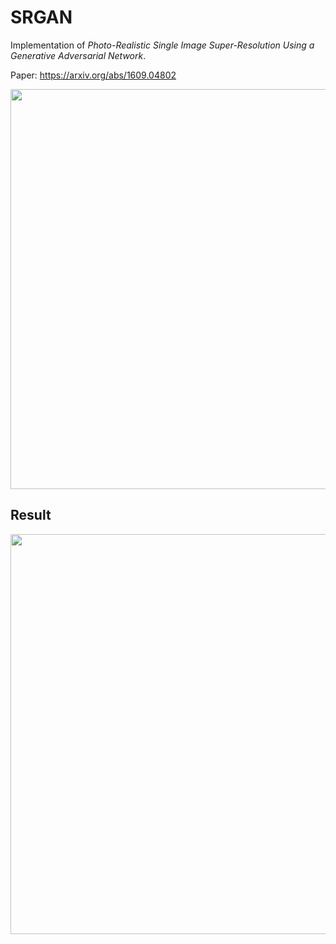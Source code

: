 # SRGAN
Implementation of _Photo-Realistic Single Image Super-Resolution Using a Generative Adversarial Network_.

Paper: https://arxiv.org/abs/1609.04802

<p align="center">
    <img src="http://eriklindernoren.se/images/superresgan.png" width="640"\>
</p>

## Result
<p align="center">
    <img src="http://eriklindernoren.se/images/srgan.png" width="640"\>
</p>